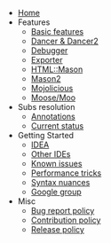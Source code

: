 * [Home](https://github.com/hurricup/Perl5-IDEA/wiki)
* Features
  * [Basic features](https://github.com/hurricup/Perl5-IDEA/wiki/Implemented-features)
  * [Dancer & Dancer2](https://github.com/Camelcade/Perl5-IDEA/wiki/Dancer-&-Dancer2)
  * [Debugger](https://github.com/hurricup/Perl5-IDEA/wiki/Perl-Debugger)
  * [Exporter](https://github.com/hurricup/Perl5-IDEA/wiki/Exporter-support)
  * [HTML::Mason](https://github.com/hurricup/Perl5-IDEA/wiki/HTML::Mason-support)
  * [Mason2](https://github.com/hurricup/Perl5-IDEA/wiki/Mason2-support)
  * [Mojolicious](https://github.com/hurricup/Perl5-IDEA/wiki/Mojolicious-support)
  * [Moose/Moo](https://github.com/hurricup/Perl5-IDEA/wiki/Moose-support)
* Subs resolution
  * [Annotations](https://github.com/hurricup/Perl5-IDEA/wiki/Subs-annotations)
  * [Current status](https://github.com/hurricup/Perl5-IDEA/wiki/Subs-resolution-status)
* Getting Started
  * [IDEA](https://github.com/hurricup/Perl5-IDEA/wiki/Getting-started:-IntelliJ-IDEA)
  * [Other IDEs](https://github.com/hurricup/Perl5-IDEA/wiki/Getting-started:-specialized-IDEs-(PyCharm,-PHPStorm,-etc))
  * [Known issues](https://github.com/hurricup/Perl5-IDEA/wiki/Known-issues)
  * [Performance tricks](https://github.com/Camelcade/Perl5-IDEA/wiki/Performance-tricks)
  * [Syntax nuances](https://github.com/hurricup/Perl5-IDEA/wiki/Perl-syntax-nuances)
  * [Google group](https://groups.google.com/forum/#!forum/camelcade)
* Misc
  * [Bug report policy](https://github.com/hurricup/Perl5-IDEA/wiki/Bug-report-policy)
  * [Contribution policy](https://github.com/hurricup/Perl5-IDEA/wiki/Contribution-policy)
  * [Release policy](https://github.com/hurricup/Perl5-IDEA/wiki/Release-policy)


